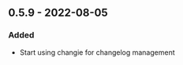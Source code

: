 ## 0.5.9 - 2022-08-05
### Added
* Start using changie for changelog management

<!-- Auto-update: 2025-10-06T20:32:29.854680 -->
